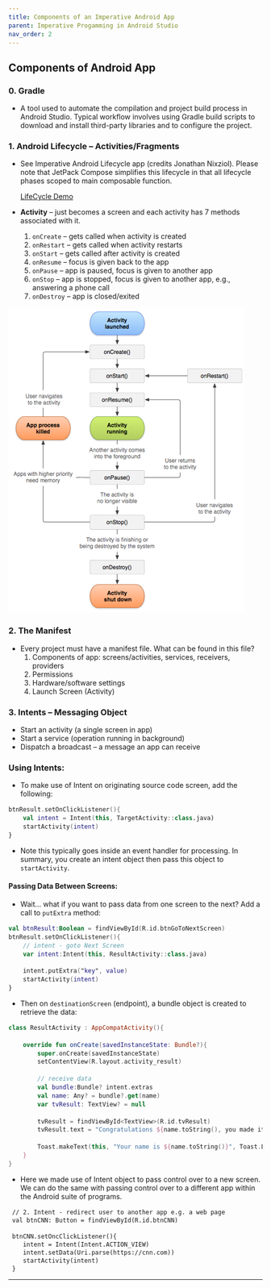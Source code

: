```yaml
---
title: Components of an Imperative Android App 
parent: Imperative Progamming in Android Studio
nav_order: 2
---
```


## Components of Android App

<!-- ![Components of Android App](../mnt/data/image.png) -->

### 0. Gradle

- A tool used to automate the compilation and project build process in Android Studio. Typical workflow involves using Gradle build scripts to download and install third-party libraries and to configure the project.

### 1. Android Lifecycle – Activities/Fragments

- See Imperative Android Lifecycle app (credits Jonathan Nixziol). Please note that JetPack Compose simplifies this
lifecycle in that all lifecycle phases scoped to main composable function.
  
  [LifeCycle Demo](https://github.com/Mbialowas10/android-activity-lifecycle)

- **Activity** – just becomes a screen and each activity has 7 methods associated with it.
  1. `onCreate` – gets called when activity is created
  2. `onRestart` – gets called when activity restarts
  3. `onStart` – gets called after activity is created
  4. `onResume` – focus is given back to the app
  5. `onPause` – app is paused, focus is given to another app
  6. `onStop` – app is stopped, focus is given to another app, e.g., answering a phone call
  7. `onDestroy` – app is closed/exited

![Android Lifecycle](img/lifecycle.png)


### 2. The Manifest

- Every project must have a manifest file. What can be found in this file?
  1. Components of app: screens/activities, services, receivers, providers
  2. Permissions
  3. Hardware/software settings
  4. Launch Screen (Activity)

### 3. Intents – Messaging Object

- Start an activity (a single screen in app)
- Start a service (operation running in background)
- Dispatch a broadcast – a message an app can receive

### Using Intents:

- To make use of Intent on originating source code screen, add the following:

```kotlin
btnResult.setOnClickListener(){
    val intent = Intent(this, TargetActivity::class.java)
    startActivity(intent)
}
```

- Note this typically goes inside an event handler for processing. In summary, you create an intent object then pass this object to `startActivity`.

#### Passing Data Between Screens:

- Wait… what if you want to pass data from one screen to the next?
  Add a call to `putExtra` method:

```kotlin
val btnResult:Boolean = findViewById(R.id.btnGoToNextScreen)
btnResult.setOnClickListener(){
    // intent - goto Next Screen
    var intent:Intent(this, ResultActivity::class.java)

    intent.putExtra("key", value)
    startActivity(intent)
}

```

- Then on `destinationScreen` (endpoint), a bundle object is created to retrieve the data:

```kotlin
class ResultActivity : AppCompatActivity(){

    override fun onCreate(savedInstanceState: Bundle?){
        super.onCreate(savedInstanceState)
        setContentView(R.layout.activity_result)

        // receive data
        val bundle:Bundle? intent.extras
        val name: Any? = bundle?.get(name)
        var tvResult: TextView? = null

        tvResult = findViewById<TextView>(R.id.tvResult)
        tvResult.text = "Congratulations ${name.toString(), you made it to your destination!"}

        Toast.makeText(this, "Your name is ${name.toString()}", Toast.LENGTH_LONG).show()
    }
}
```

- Here we made use of Intent object to pass control over to a new screen. We can do the same with passing control over to a different app within the Android suite of programs.

```
 // 2. Intent - redirect user to another app e.g. a web page
 val btnCNN: Button = findViewById(R.id.btnCNN)

 btnCNN.setOncClickListener(){
    intent = Intent(Intent.ACTION_VIEW)
    intent.setData(Uri.parse(https://cnn.com))
    startActivity(intent)
 }
```
--- 

